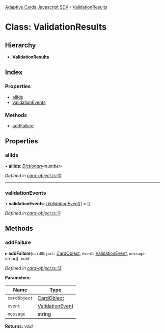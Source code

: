 [Adaptive Cards Javascript SDK](../README.md) › [ValidationResults](validationresults.md)

# Class: ValidationResults

## Hierarchy

* **ValidationResults**

## Index

### Properties

* [allIds](validationresults.md#allids)
* [validationEvents](validationresults.md#validationevents)

### Methods

* [addFailure](validationresults.md#addfailure)

## Properties

###  allIds

• **allIds**: *[Dictionary](../README.md#dictionary)‹number›*

*Defined in [card-object.ts:10](https://github.com/microsoft/AdaptiveCards/blob/8588bd5ad/source/nodejs/adaptivecards/src/card-object.ts#L10)*

___

###  validationEvents

• **validationEvents**: *[IValidationEvent](../interfaces/ivalidationevent.md)[]* = []

*Defined in [card-object.ts:11](https://github.com/microsoft/AdaptiveCards/blob/8588bd5ad/source/nodejs/adaptivecards/src/card-object.ts#L11)*

## Methods

###  addFailure

▸ **addFailure**(`cardObject`: [CardObject](cardobject.md), `event`: [ValidationEvent](../enums/validationevent.md), `message`: string): *void*

*Defined in [card-object.ts:13](https://github.com/microsoft/AdaptiveCards/blob/8588bd5ad/source/nodejs/adaptivecards/src/card-object.ts#L13)*

**Parameters:**

Name | Type |
------ | ------ |
`cardObject` | [CardObject](cardobject.md) |
`event` | [ValidationEvent](../enums/validationevent.md) |
`message` | string |

**Returns:** *void*
